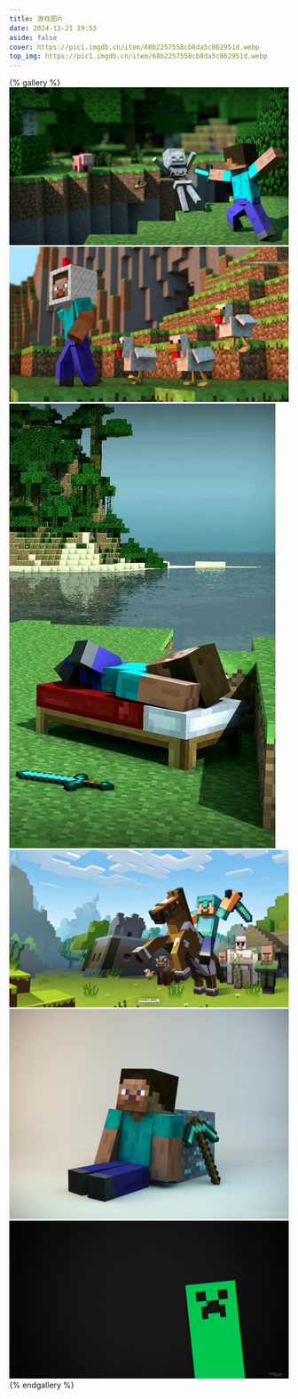 ```yaml
---
title: 游戏图片
date: 2024-12-21 19:53
aside: false
cover: https://pic1.imgdb.cn/item/68b2257558cb8da5c862951d.webp
top_img: https://pic1.imgdb.cn/item/68b2257558cb8da5c862951d.webp
---
```


{% gallery %}
![](01/1.jpg)
![](01/2.jpg)
![](01/3.jpg)
![](01/4.jpg)
![](01/5.jpg)
![](01/6.jpg)
{% endgallery %}


